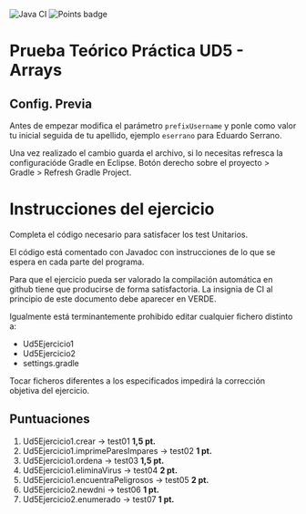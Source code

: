 ![Java CI](../../workflows/Java%20CI/badge.svg) ![Points badge](../../blob/badges/.github/badges/points.svg)

# Prueba Te&oacute;rico Pr&aacute;ctica UD5 - Arrays

## Config. Previa

Antes de empezar modifica el par&aacute;metro `prefixUsername` y ponle como valor tu inicial seguida de tu apellido, ejemplo `eserrano` para Eduardo Serrano.

Una vez realizado el cambio guarda el archivo, si lo necesitas refresca la configuraci&oacute;de Gradle en Eclipse. 
Bot&oacute;n derecho sobre el proyecto > Gradle > Refresh Gradle Project.

# Instrucciones del ejercicio
Completa el c&oacute;digo necesario para satisfacer los test Unitarios.

El c&oacute;digo est&aacute; comentado con Javadoc con instrucciones de lo
que se espera en cada parte del programa.

Para que el ejercicio pueda ser valorado la compilaci&oacute;n autom&aacute;tica en github tiene que producirse de forma satisfactoria. La insignia de CI al principio de este documento debe aparecer en VERDE.

Igualmente est&aacute; terminantemente prohibido editar cualquier fichero distinto a:
- Ud5Ejercicio1
- Ud5Ejercicio2
- settings.gradle

Tocar ficheros diferentes a los especificados impedir&aacute; la correcci&oacute;n objetiva del ejercicio.

## Puntuaciones
1. Ud5Ejercicio1.crear -> test01 **1,5 pt.**
2. Ud5Ejercicio1.imprimeParesImpares -> test02 **1 pt.**
3. Ud5Ejercicio1.ordena -> test03 **1,5 pt.**
4. Ud5Ejercicio1.eliminaVirus -> test04 **2 pt.**
4. Ud5Ejercicio1.encuentraPeligrosos -> test05 **2 pt.**
5. Ud5Ejercicio2.newdni -> test06 **1 pt.**
6. Ud5Ejercicio2.enumerado -> test07 **1 pt.**
